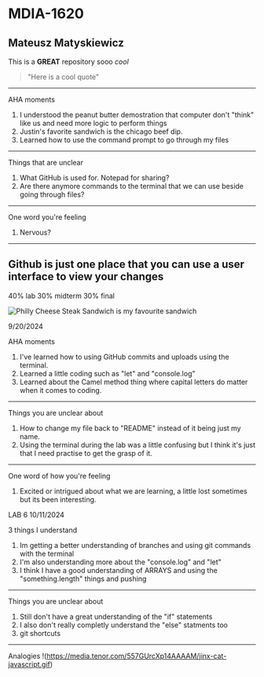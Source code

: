 # MDIA-1620

Mateusz Matyskiewicz
-------------------------
This is a **GREAT** repository sooo *cool*
> "Here is a cool quote"
-------------------------
AHA moments
1. I understood the peanut butter demostration that computer don't "think" like us and need more logic to perform things
2. Justin's favorite sandwich is the chicago beef dip.
3. Learned how to use the command prompt to go through my files
-------------------------
Things that are unclear
1. What GitHub is used for. Notepad for sharing?
2. Are there anymore commands to the terminal that we can use beside going through files?
-------------------------
One word you're feeling
1. Nervous?
-----------------------
Github is just one place that you can use a user interface to view your changes
----------------------

40% lab
30% midterm
30% final

![Philly Cheese Steak Sandwich is my favourite sandwich](https://www.spoonforkbacon.com/wp-content/uploads/2021/10/philly_cheesesteak_recipe-card.jpg)

9/20/2024

AHA moments
1. I've learned how to using GitHub commits and uploads using the terminal.
2. Learned a little coding such as "let" and "console.log"
3. Learned about the Camel method thing where capital letters do matter when it comes to coding.
-------------------------------------------------------------------------------------------------------
Things you are unclear about
1. How to change my file back to "README" instead of it being just my name.
2. Using the terminal during the lab was a little confusing but I think it's just that I need practise to get the grasp of it.
-------------------------------------------------------------------------------------------------------
One word of how you're feeling
1. Excited or intrigued about what we are learning, a little lost sometimes but its been interesting.

LAB 6
10/11/2024

3 things I understand
1. Im getting a better understanding of branches and using git commands with the terminal
2. I'm also understanding more about the "console.log" and "let"
3. I think I have a good understanding of ARRAYS and using the "something.length" things and pushing
-------------------------------------------------------------------------------------------------------
Things you are unclear about
1. Still don't have a great understanding of the "if" statements
2. I also don't really completly understand the "else" statments too
3. git shortcuts
-------------------------------------------------------------------------------------------------------
Analogies
!(https://media.tenor.com/557GUrcXp14AAAAM/jinx-cat-javascript.gif)
